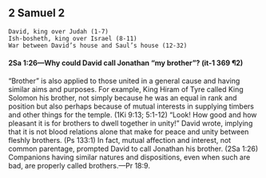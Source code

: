 ## 2 Samuel 2

```
David, king over Judah (1-7)
Ish-bosheth, king over Israel (8-11)
War between David’s house and Saul’s house (12-32)
```

#### 2Sa 1:26​—Why could David call Jonathan “my brother”? (it-1 369 ¶2)

“Brother” is also applied to those united in a general cause and having similar aims and purposes. For example, King Hiram of Tyre called King Solomon his brother, not simply because he was an equal in rank and position but also perhaps because of mutual interests in supplying timbers and other things for the temple. (1Ki 9:13; 5:1-12) “Look! How good and how pleasant it is for brothers to dwell together in unity!” David wrote, implying that it is not blood relations alone that make for peace and unity between fleshly brothers. (Ps 133:1) In fact, mutual affection and interest, not common parentage, prompted David to call Jonathan his brother. (2Sa 1:26) Companions having similar natures and dispositions, even when such are bad, are properly called brothers.​—Pr 18:9.
